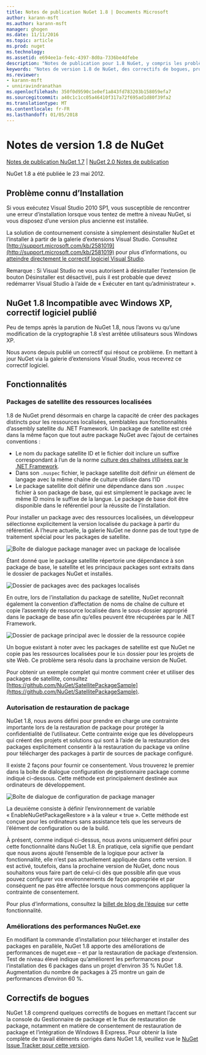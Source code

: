```yaml
---
title: Notes de publication NuGet 1.8 | Documents Microsoft
author: karann-msft
ms.author: karann-msft
manager: ghogen
ms.date: 11/11/2016
ms.topic: article
ms.prod: nuget
ms.technology: 
ms.assetid: e694ee1a-fe4c-4397-8d0a-7336be4dfebe
description: "Notes de publication pour 1.8 NuGet, y compris les problèmes connus, les correctifs de bogues, les fonctionnalités ajoutées et dcr."
keywords: "Notes de version 1.8 de NuGet, des correctifs de bogues, problèmes connus, ajouté des fonctionnalités, DCR"
ms.reviewer:
- karann-msft
- unniravindranathan
ms.openlocfilehash: 350f0d9590c1e0ef1a843fd783203b158059efa7
ms.sourcegitcommit: a40c1c1cc05a46410f317a72f695ad1d80f39fa2
ms.translationtype: MT
ms.contentlocale: fr-FR
ms.lasthandoff: 01/05/2018
---
```

# <a name="nuget-18-release-notes"></a>Notes de version 1.8 de NuGet

[Notes de publication NuGet 1.7](../release-notes/nuget-1.7.md) | [NuGet 2.0 Notes de publication](../release-notes/nuget-2.0.md)

NuGet 1.8 a été publiée le 23 mai 2012.

## <a name="known-installation-issue"></a>Problème connu d’Installation
Si vous exécutez Visual Studio 2010 SP1, vous susceptible de rencontrer une erreur d’installation lorsque vous tentez de mettre à niveau NuGet, si vous disposez d’une version plus ancienne est installée.

La solution de contournement consiste à simplement désinstaller NuGet et l’installer à partir de la galerie d’extensions Visual Studio.  Consultez [http://support.microsoft.com/kb/2581019](http://support.microsoft.com/kb/2581019) pour plus d’informations, ou [atteindre directement le correctif logiciel Visual Studio](http://bit.ly/vsixcertfix).

Remarque : Si Visual Studio ne vous autorisent à désinstaller l’extension (le bouton Désinstaller est désactivé), puis il est probable que devez redémarrer Visual Studio à l’aide de « Exécuter en tant qu’administrateur ».

## <a name="nuget-18-incompatible-with-windows-xp-hotfix-published"></a>NuGet 1.8 Incompatible avec Windows XP, correctif logiciel publié

Peu de temps après la parution de NuGet 1.8, nous l’avons vu qu’une modification de la cryptographie 1.8 s’est arrêtée utilisateurs sous Windows XP.

Nous avons depuis publié un correctif qui résout ce problème.  En mettant à jour NuGet via la galerie d’extensions Visual Studio, vous recevrez ce correctif logiciel.

## <a name="features"></a>Fonctionnalités

### <a name="satellite-packages-for-localized-resources"></a>Packages de satellite des ressources localisées
1.8 de NuGet prend désormais en charge la capacité de créer des packages distincts pour les ressources localisées, semblables aux fonctionnalités d’assembly satellite du .NET Framework.  Un package de satellite est créé dans la même façon que tout autre package NuGet avec l’ajout de certaines conventions :

* Le nom du package satellite ID et le fichier doit inclure un suffixe correspondant à l’un de la norme [culture des chaînes utilisées par le .NET Framework](http://msdn.microsoft.com/goglobal/bb896001.aspx).
* Dans son `.nuspec` fichier, le package satellite doit définir un élément de langage avec la même chaîne de culture utilisée dans l’ID
* Le package satellite doit définir une dépendance dans son `.nuspec` fichier à son package de base, qui est simplement le package avec le même ID moins le suffixe de la langue.  Le package de base doit être disponible dans le référentiel pour la réussite de l’installation.

Pour installer un package avec des ressources localisées, un développeur sélectionne explicitement la version localisée du package à partir du référentiel. À l’heure actuelle, la galerie NuGet ne donne pas de tout type de traitement spécial pour les packages de satellite.

![Boîte de dialogue package manager avec un package de localisée](./media/dlg-w-loc-packs.png)

Étant donné que le package satellite répertorie une dépendance à son package de base, le satellite et les principaux packages sont extraits dans le dossier de packages NuGet et installés.

![Dossier de packages avec des packages localisés](./media/fldr-loc-packs.png)

En outre, lors de l’installation du package de satellite, NuGet reconnaît également la convention d’affectation de noms de chaîne de culture et copie l’assembly de ressource localisée dans le sous-dossier approprié dans le package de base afin qu’elles peuvent être récupérées par le .NET Framework.

![Dossier de package principal avec le dossier de la ressource copiée](./media/fldr-copied-loc.png)

Un bogue existant à noter avec les packages de satellite est que NuGet ne copie pas les ressources localisées pour le `bin` dossier pour les projets de site Web.  Ce problème sera résolu dans la prochaine version de NuGet.

Pour obtenir un exemple complet qui montre comment créer et utiliser des packages de satellite, consultez [https://github.com/NuGet/SatellitePackageSample](https://github.com/NuGet/SatellitePackageSample).

### <a name="package-restore-consent"></a>Autorisation de restauration de package
NuGet 1.8, nous avons défini pour prendre en charge une contrainte importante lors de la restauration de package pour protéger la confidentialité de l’utilisateur. Cette contrainte exige que les développeurs qui créent des projets et solutions qui sont à l’aide de la restauration des packages explicitement consentir à la restauration du package va online pour télécharger des packages à partir de sources de package configuré.

Il existe 2 façons pour fournir ce consentement. Vous trouverez le premier dans la boîte de dialogue configuration de gestionnaire package comme indiqué ci-dessous.  Cette méthode est principalement destinée aux ordinateurs de développement.

![Boîte de dialogue de configuration de package manager](./media/pr-consent-configdlg.png)

La deuxième consiste à définir l’environnement de variable « EnableNuGetPackageRestore » à la valeur « true ».  Cette méthode est conçue pour les ordinateurs sans assistance tels que les serveurs de l’élément de configuration ou de la build.

À présent, comme indiqué ci-dessus, nous avons uniquement défini pour cette fonctionnalité dans NuGet 1.8.  En pratique, cela signifie que pendant que nous avons ajouté l’ensemble de la logique pour activer la fonctionnalité, elle n’est pas actuellement appliquée dans cette version. Il est activé, toutefois, dans la prochaine version de NuGet, donc nous souhaitons vous faire part de celui-ci dès que possible afin que vous pouvez configurer vos environnements de façon appropriée et par conséquent ne pas être affectée lorsque nous commençons appliquer la contrainte de consentement.

Pour plus d’informations, consultez la [billet de blog de l’équipe](http://blog.nuget.org/20120518/package-restore-and-consent.html) sur cette fonctionnalité.

### <a name="nugetexe-performance-improvements"></a>Améliorations des performances NuGet.exe
En modifiant la commande d’installation pour télécharger et installer des packages en parallèle, NuGet 1.8 apporte des améliorations de performances de nuget.exe – et par la restauration de package d’extension.  Test de niveau élevé indique qu’améliorent les performances pour l’installation des 6 packages dans un projet d’environ 35 % NuGet 1.8.  Augmentation du nombre de packages à 25 montre un gain de performances d’environ 60 %.

## <a name="bug-fixes"></a>Correctifs de bogues
NuGet 1.8 comprend quelques correctifs de bogues en mettant l’accent sur la console du Gestionnaire de package et le flux de restauration de package, notamment en matière de consentement de restauration de package et l’intégration de Windows 8 Express.
Pour obtenir la liste complète de travail éléments corrigés dans NuGet 1.8, veuillez vue le [NuGet Issue Tracker pour cette version](http://nuget.codeplex.com/workitem/list/advanced?keyword=&status=Closed&type=All&priority=All&release=NuGet%201.8&assignedTo=All&component=All&sortField=Votes&sortDirection=Descending&page=0).
